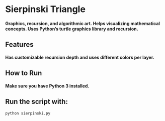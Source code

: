 # Sierpinski Triangle
#### Graphics, recursion, and algorithmic art. Helps visualizing mathematical concepts. Uses Python’s turtle graphics library and recursion.
## Features
#### Has customizable recursion depth and uses different colors per layer.
## How to Run
#### Make sure you have Python 3 installed.
## Run the script with: 
    python sierpinski.py
